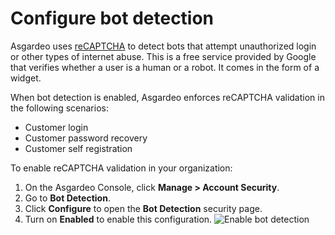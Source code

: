 # Configure bot detection

Asgardeo uses [reCAPTCHA](https://developers.google.com/recaptcha/) to detect bots that attempt unauthorized login or other types of internet abuse. This is a free service provided by Google that verifies whether a user is a human or a robot. It comes in the form of a widget.

When bot detection is enabled, Asgardeo enforces reCAPTCHA validation in the following scenarios:
- Customer login
- Customer password recovery
- Customer self registration

To enable reCAPTCHA validation in your organization:
1. On the Asgardeo Console, click **Manage > Account Security**.
2. Go to **Bot Detection**.
3. Click **Configure** to open the **Bot Detection** security page.
4. Turn on **Enabled** to enable this configuration. 
   <img :src="$withBase('/assets/img/guides/organization/account-security/bot-detection/enable-bot-detection.png')" alt="Enable bot detection">

